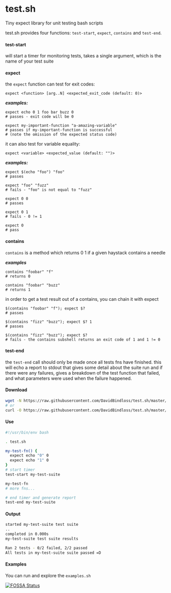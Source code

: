 # test.sh
Tiny expect library for unit testing bash scripts

test.sh provides four functions: `test-start`, `expect`, `contains` and `test-end`.

#### test-start
will start a timer for monitoring tests, takes a single argument, which is the name of your test suite

#### expect

the `expect` function can test for exit codes:

`expect <function> [arg..N] <expected_exit_code (default: 0)>`

_**examples:**_
```
expect echo 0 1 foo bar buzz 0
# passes - exit code will be 0

expect my-important-function "a-amazing-variable"
# passes if my-important-function is successful 
# (note the omission of the expected status code)
```

it can also test for variable equality:

`expect <variable> <expected_value (default: "")>`

_**examples:**_

```
expect $(echo "foo") "foo"
# passes

expect "foo" "fuzz"
# fails - "foo" is not equal to "fuzz"

expect 0 0
# passes

expect 0 1
# fails - 0 != 1

expect 0
# pass
```

#### contains

`contains` is a method which returns 0 1 if a given haystack contains a needle

_**examples**_

```
contains "foobar" "f"
# returns 0

contains "foobar" "buzz"
# returns 1
```

in order to get a test result out of a contains, you can chain it with expect

```
$(contains "foobar" "f"); expect $?
# passes

$(contains "fizz" "buzz"); expect $? 1
# passes

$(contains "fizz" "buzz"); expect $?
# fails - the contains subshell returns an exit code of 1 and 1 != 0
```


#### test-end

the `test-end` call should only be made once all tests fns have finished. 
this will echo a report to stdout that gives some detail about the suite run
and if there were any failures, gives a breakdown of the test function that
failed, and what parameters were used when the failure happened.

#### Download
```bash
wget -N https://raw.githubusercontent.com/DavidBindloss/test.sh/master/test.sh
# or
curl -O https://raw.githubusercontent.com/DavidBindloss/test.sh/master/test.sh
```

#### Use
```bash
#!/usr/bin/env bash

. test.sh

my-test-fn() {
  expect echo "0" 0
  expect echo "1" 0
}
# start timer
test-start my-test-suite

my-test-fn
# more fns...

# end timer and generate report
test-end my-test-suite
```

#### Output
```bash
started my-test-suite test suite
..
completed in 0.000s
my-test-suite test suite results

Ran 2 tests - 0/2 failed, 2/2 passed
All tests in my-test-suite suite passed =D
```

#### Examples
You can run and explore the `examples.sh`

[![FOSSA Status](https://app.fossa.io/api/projects/git%2Bgithub.com%2FDavidBindloss%2Ftest.sh.svg?type=large)](https://app.fossa.io/projects/git%2Bgithub.com%2FDavidBindloss%2Ftest.sh?ref=badge_large)
